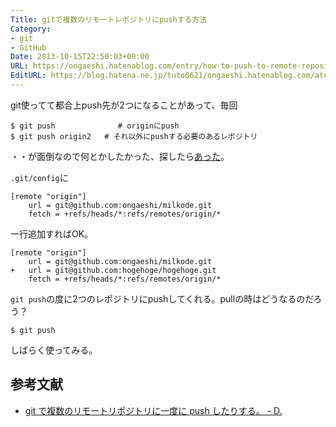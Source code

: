 ```yaml
---
Title: gitで複数のリモートレポジトリにpushする方法
Category:
- git
- GitHub
Date: 2013-10-15T22:50:03+09:00
URL: https://ongaeshi.hatenablog.com/entry/how-to-push-to-remote-repository-of-multiple-git
EditURL: https://blog.hatena.ne.jp/tuto0621/ongaeshi.hatenablog.com/atom/entry/11696248318758789527
---
```


git使ってて都合上push先が2つになることがあって、毎回

```
$ git push              # originにpush
$ git push origin2   # それ以外にpushする必要のあるレポジトリ
```

・・が面倒なので何とかしたかった、探したら[あった](http://d.hatena.ne.jp/Naruhodius/20110418/1303111779)。

`.git/config`に

```
[remote "origin"]
	url = git@github.com:ongaeshi/milkode.git
	fetch = +refs/heads/*:refs/remotes/origin/*
```

一行追加すればOK。

```
[remote "origin"]
	url = git@github.com:ongaeshi/milkode.git
+	url = git@github.com:hogehoge/hogehoge.git
	fetch = +refs/heads/*:refs/remotes/origin/*
```

`git push`の度に2つのレポジトリにpushしてくれる。pullの時はどうなるのだろう？

```
$ git push
```

しばらく使ってみる。

## 参考文献
- [git で複数のリモートリポジトリに一度に push したりする。 - D.](http://d.hatena.ne.jp/Naruhodius/20110418/1303111779)

